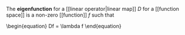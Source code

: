 The **eigenfunction** for a [[linear operator|linear map]] $D$ for a [[function space]] is a non-zero [[function]] $f$ such that

\begin{equation}
Df = \lambda f
\end{equation}